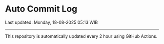 # Auto Commit Log

Last updated: Monday, 18-08-2025 05:13 WIB

---

This repository is automatically updated every 2 hour using GitHub Actions.
